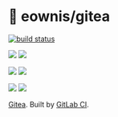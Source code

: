 # 🐳 eownis/gitea

[![build status](https://gitlab.com/eownis/docker-gitea/badges/master/build.svg)](https://gitlab.com/eownis/docker-gitea/commits/master)

[![](https://images.microbadger.com/badges/version/eownis/gitea.svg)](https://microbadger.com/images/eownis/gitea "Get your own version badge on microbadger.com") [![](https://images.microbadger.com/badges/image/eownis/gitea.svg)](https://microbadger.com/images/eownis/gitea "Get your own image badge on microbadger.com")

[![](https://images.microbadger.com/badges/version/eownis/gitea:v1.0.svg)](https://microbadger.com/images/eownis/gitea:v1.0 "Get your own version badge on microbadger.com") [![](https://images.microbadger.com/badges/image/eownis/gitea:v1.0.svg)](https://microbadger.com/images/eownis/gitea:v1.0 "Get your own image badge on microbadger.com")

[![](https://images.microbadger.com/badges/version/eownis/gitea:v1.1.svg)](https://microbadger.com/images/eownis/gitea:v1.1 "Get your own version badge on microbadger.com") [![](https://images.microbadger.com/badges/image/eownis/gitea:v1.1.svg)](https://microbadger.com/images/eownis/gitea:v1.1 "Get your own image badge on microbadger.com")

[Gitea](https://gitea.io). Built by [GitLab CI](https://gitlab.com/eownis/docker-gitea/pipelines).
